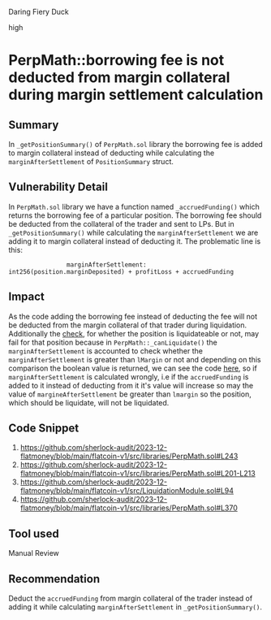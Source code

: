 Daring Fiery Duck

high

# PerpMath::borrowing fee is not deducted from margin collateral during margin settlement calculation

## Summary
In `_getPositionSummary()` of `PerpMath.sol` library the borrowing fee is added to margin collateral instead of deducting while calculating the `marginAfterSettlement` of `PositionSummary` struct.
## Vulnerability Detail
In `PerpMath.sol` library we have a function named `_accruedFunding()` which returns the borrowing fee of a particular position. The borrowing fee should be deducted from the collateral of the trader and sent to LPs. But in `_getPositionSummary()` while calculating the `marginAfterSettlement` we are adding it to margin collateral instead of deducting it.
The problematic line is this:
```solidity
                marginAfterSettlement: int256(position.marginDeposited) + profitLoss + accruedFunding
```

## Impact
As the code adding the borrowing fee instead of deducting the fee will not be deducted from the margin collateral of that trader during liquidation. Additionally the [check](https://github.com/sherlock-audit/2023-12-flatmoney/blob/main/flatcoin-v1/src/LiquidationModule.sol#L94), for whether the position is liquidateable or not, may fail for that position because in `PerpMath::_canLiquidate()` the `marginAfterSettlement` is accounted to check whether the `marginAfterSettlement` is greater than `lMargin` or not and depending on this comparison the boolean value is returned, we can see the code [here](https://github.com/sherlock-audit/2023-12-flatmoney/blob/main/flatcoin-v1/src/libraries/PerpMath.sol#L370), so if `marginAfterSettlement` is calculated wrongly, i.e if the `accruedFunding` is added to it instead of deducting from it it's value will increase so may the value of `margineAfterSettlement` be greater than `lmargin` so the position, which should be liquidate, will not be liquidated.

## Code Snippet
1. https://github.com/sherlock-audit/2023-12-flatmoney/blob/main/flatcoin-v1/src/libraries/PerpMath.sol#L243
2. https://github.com/sherlock-audit/2023-12-flatmoney/blob/main/flatcoin-v1/src/libraries/PerpMath.sol#L201-L213
3. https://github.com/sherlock-audit/2023-12-flatmoney/blob/main/flatcoin-v1/src/LiquidationModule.sol#L94
4. https://github.com/sherlock-audit/2023-12-flatmoney/blob/main/flatcoin-v1/src/libraries/PerpMath.sol#L370
## Tool used

Manual Review

## Recommendation
Deduct the `accruedFunding` from margin collateral of the trader instead of adding it while calculating `marginAfterSettlement` in `_getPositionSummary()`.
